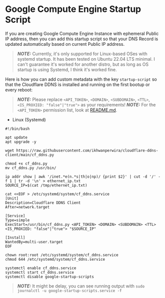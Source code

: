 # Google Compute Engine Startup Script
If you are creating Google Compute Engine Instance with ephemeral Public IP address, then you can add this startup script so that your DNS Record is updated automatically based on current Public IP address.
> **_NOTE:_** Currently, it's only supported for Linux-based OSes with systemd startup. It has been tested on Ubuntu 22.04 LTS minimal. I can't guarantee it's worked for another distro, but as long as OS startup is using Systemd, I think it's worked fine.


Here is how you can add custom metadata with the key `startup-script` so that the Cloudflare DDNS is installed and running on the first bootup or every reboot:
> **_NOTE:_** Please replace `<API_TOKEN>`, `<DOMAIN>`, `<SUBDOMAIN>`, `<TTL>`, `<IS_PROXIED: "false"|"true">` as your requirements!
> **_NOTE:_** For the `<API_TOKEN>` permission list, look at [README.md](https://github.com/ikhwanperwira/cloudflare-ddns-client/blob/main/README.md#prerequisites).

* Linux (Systemd)
```
#!/bin/bash

apt update
apt upgrade -y

wget https://raw.githubusercontent.com/ikhwanperwira/cloudflare-ddns-client/main/cf_ddns.py

chmod +x cf_ddns.py
mv cf_ddns.py /usr/bin/

ip addr show | awk '/inet.*e(n.*s|th|o|np)/ {print $2}' | cut -d '/' -f 1 | tr -d '\n' > ethernet_ip.txt
SOURCE_IP=$(cat /tmp/ethernet_ip.txt)

cat <<EOF > /etc/systemd/system/cf_ddns.service
[Unit]
Description=Cloudflare DDNS Client
After=network.target

[Service]
Type=simple
ExecStart=/usr/bin/cf_ddns.py <API_TOKEN> <DOMAIN> <SUBDOMAIN> <TTL> <IS_PROXIED: "false"|"true"> "$SOURCE_IP"

[Install]
WantedBy=multi-user.target
EOF

chown root:root /etc/systemd/system/cf_ddns.service
chmod 644 /etc/systemd/system/cf_ddns.service

systemctl enable cf_ddns.service
systemctl start cf_ddns.service
systemctl disable google-startup-scripts
```

> **_NOTE:_** It might be delay, you can see running output with `sudo journalctl -u google-startup-scripts.service -f`
